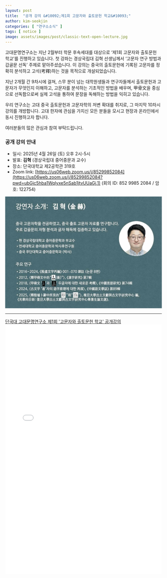 ```yaml
---
layout: post
title:  "공개 강의 &#10092;제1회 고문자와 출토문헌 학교&#10093;"
author: kim-seokjin
categories: [ "연구소소식" ] 
tags: [ notice ] 
image: assets/images/post/classic-text-open-lecture.jpg
---
```


고대문명연구소는 지난 2월부터 학문 후속세대를 대상으로 ‘제1회 고문자와 출토문헌 학교’를 진행하고 있습니다. 첫 강좌는 경상국립대 김혁 선생님께서 ‘고문자 연구 방법과 갑골문 선독’ 주제로 맡아주셨습니다. 이 강의는 중국의 출토문헌에 기록된 고문자를 정확히 분석하고 고석(考釋)하는 것을 목적으로 개설되었습니다.

지난 2개월 간 9차시에 걸쳐, 스무 분이 넘는 대학원생들과 연구자들께서 출토문헌과 고문자가 무엇인지 이해하고, 고문자를 분석하는 기초적인 방법을 배우며, 甲骨文을 중심으로 선독함으로써 실제 고석을 통하여 문장을 독해하는 방법을 익히고 있습니다.

우리 연구소는 고대 중국 출토문헌과 고문자학의 저변 확대를 취지로, 그 마지막 10차시 강의를 개방합니다. 고대 한자에 관심을 가지신 모든 분들을 모시고 현장과 온라인에서 동시 진행하고자 합니다.

여러분들의 많은 관심과 참여 부탁드립니다.

### 공개 강의 안내

- 일시: 2025년 4월 26일 (토) 오후 2시-5시
- 발표: __김혁__ (경상국립대 중어중문과 교수)
- 장소: 단국대학교 제2공학관 319호
- Zoom link: [https://us06web.zoom.us/j/85299852084](https://us06web.zoom.us/j/85299852084?pwd=ubGjc5hba1WqIyxe5nSab1jtvUUaGj.1)
  (회의 ID: 852 9985 2084 / 암호: 122754)


![](/assets/images/post/lecturer-kim-hyeok.jpg)

<hr>


<span class="muted"><a href="/assets/files/IREC_ancient_chinese_classic_text_open_lecture_250426.pdf" target="_blank">단국대 고대문명연구소 제1회 '고문자와 출토문헌 학교' 공개강의</a></span>
<br>
<object data="/assets/files/IREC_ancient_chinese_classic_text_open_lecture_250426.pdf" width="100%" height="800px" type='application/pdf'>
    <embed src="/assets/files/IREC_ancient_chinese_classic_text_open_lecture_250426.pdf" width="100%" height="800px" type='application/pdf'/>
</object>

<br>
